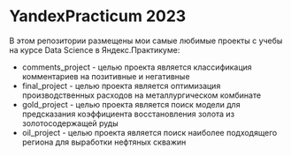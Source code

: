 # YandexPracticum 2023

В этом репозитории размещены мои самые любимые проекты с учебы на курсе Data Science в Яндекс.Практикуме:

* comments_project - целью проекта является классификация комментариев на позитивные и негативные
* final_project - целью проекта является оптимизация производственных расходов на металлургическом комбинате
* gold_project - целью проекта является поиск модели для предсказания коэффициента восстановления золота из золотосодержащей руды
* oil_project - целью проекта является поиск наиболее подходящего региона для выработки нефтяных скважин


